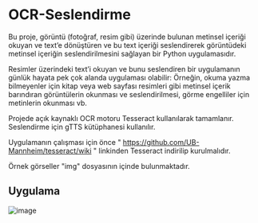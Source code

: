 # OCR-Seslendirme

Bu proje, görüntü (fotoğraf, resim gibi) üzerinde bulunan metinsel içeriği
okuyan ve text’e dönüştüren ve bu text içeriği seslendirerek görüntüdeki metinsel içeriğin
seslendirilmesini sağlayan bir Python uygulamasıdır.

Resimler üzerindeki text’i okuyan ve bunu seslendiren bir uygulamanın günlük hayata pek çok
alanda uygulaması olabilir: Örneğin, okuma yazma bilmeyenler için kitap veya web sayfası resimleri gibi metinsel içerik barındıran görüntülerin okunması ve seslendirilmesi, görme engelliler için metinlerin okunması vb. 

Projede açık kaynaklı OCR motoru Tesseract kullanılarak tamamlanır. Seslendirme için gTTS kütüphanesi kullanılır.


Uygulamanın çalışması için önce " https://github.com/UB-Mannheim/tesseract/wiki " linkinden Tesseract indirilip kurulmalıdır.

Örnek görseller "img" dosyasının içinde bulunmaktadır.

## Uygulama
![image](https://user-images.githubusercontent.com/66176697/209945263-9f60fac2-263a-44a3-8bec-67153843ccc9.png)
